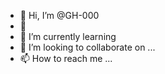 - 👋 Hi, I’m @GH-000
- 👀 
- 🌱 I’m currently learning 
- 💞️ I’m looking to collaborate on ...
- 📫 How to reach me ...

<!---
GH-000/GH-000 is a ✨ special ✨ repository because its `README.md` (this file) appears on your GitHub profile.
You can click the Preview link to take a look at your changes.
--->
